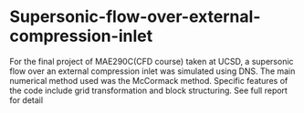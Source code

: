 # Supersonic-flow-over-external-compression-inlet

For the final project of MAE290C(CFD course) taken at UCSD, a supersonic flow over an external compression inlet was simulated using DNS. The main numerical method used was the McCormack method. Specific features of the code include grid transformation and block structuring. See full report for detail
